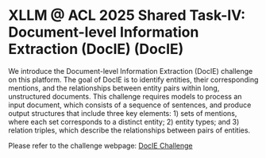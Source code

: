# XLLM @ ACL 2025 Shared Task-IV: Document-level Information Extraction (DocIE) (DocIE)


We introduce the Document-level Information Extraction (DocIE) challenge on this platform. The goal of DocIE is to identify entities, their corresponding mentions, and the relationships between entity pairs within long, unstructured documents. This challenge requires models to process an input document, which consists of a sequence of sentences, and produce output structures that include three key elements: 1) sets of mentions, where each set corresponds to a distinct entity; 2) entity types; and 3) relation triples, which describe the relationships between pairs of entities.

Please refer to the challenge webpage: [DocIE Challenge](https://xllms.github.io/DocIE/)
